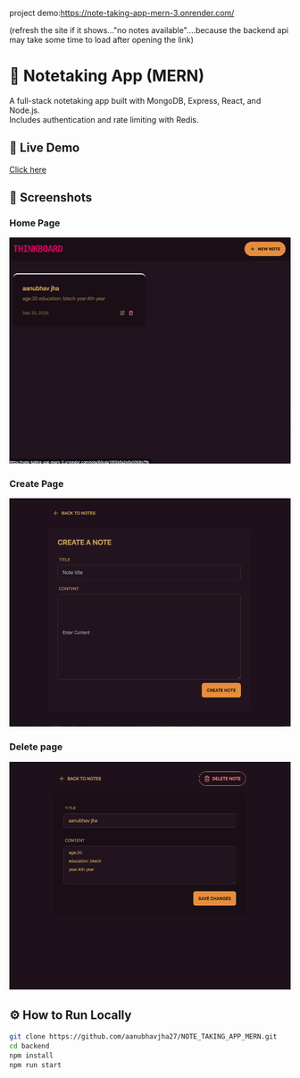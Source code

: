 project demo:https://note-taking-app-mern-3.onrender.com/


(refresh the site if it shows..."no notes available"....because the backend api may take some time to load after opening the link)


# 📝 Notetaking App (MERN)

A full-stack notetaking app built with MongoDB, Express, React, and Node.js.  
Includes authentication and rate limiting with Redis.

## 🚀 Live Demo
[Click here](https://note-taking-app-mern-3.onrender.com/)

## 📸 Screenshots

### Home Page
![Home](./ss/homescreen.png)

### Create Page
![Login](./ss/createpage.png)

### Delete page
![Dashboard](./ss/deletepage.png)

## ⚙️ How to Run Locally
```bash
git clone https://github.com/aanubhavjha27/NOTE_TAKING_APP_MERN.git
cd backend
npm install
npm run start
